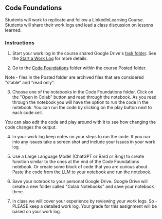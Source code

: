 ## Code Foundations

Students will work to replicate and follow a LinkedInLearning Course. Students will share their work logs and lead a class discussion on lessons learned.

### Instructions
1. Start your work log in the course shared Google Drive's [task folder](https://drive.google.com/drive/folders/1TMiyGTt06IsPijZv_4qJqkmFmzRxgrX7?usp=drive_link). See the [Start a Work Log](https://github.com/npr99/URSC645/blob/main/Tasks/URSC645_0a_StartAWorkLog.md) for more details. 

2. Go to the [Code Foundations](https://github.com/npr99/URSC645/tree/main/Posted/CodeFoundations) folder within the course Posted folder.

Note - files in the Posted folder are archived files that are considered "stable" and "read only". 

3. Choose one of the notebooks in the Code Foundations folder. Click on the "Open in Colab" button and read through the notebook. As you read through the notebook you will have the option to run the code in the notebook. You can run the code by clicking on the play button next to each code cell.

You can also edit the code and play around with it to see how changing the code changes the output.

4. In your work log keep notes on your steps to run the code. If you run into any issues take a screen shot and include your issues in your work log. 

5. Use a Large Language Model (ChatGPT or Bard or Bing) to create function similar to the ones at the end of the Code Foundations notebook. Or create some block of code that you are curious about. Paste the code from the LLM to your notebook and run the notebook. 

6. Save your notebok to your personal Google Drive. Google Drive will create a new folder called "Colab Notebooks" and save your notebook there.

7. In class we will cover your experience by reviewing your work logs. So - PLEASE keep a detailed work log. Your grade for this assignment will be based on your work log.

